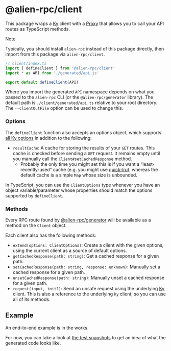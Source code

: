 # @alien-rpc/client

This package wraps a [Ky](https://github.com/sindresorhus/ky) client with a [Proxy](https://developer.mozilla.org/en-US/docs/Web/JavaScript/Reference/Global_Objects/Proxy) that allows you to call your API routes as TypeScript methods.

> [!NOTE]
> Typically, you should install `alien-rpc` instead of this package directly, then import from this package via `alien-rpc/client`.

```ts
// client/index.ts
import { defineClient } from '@alien-rpc/client'
import * as API from './generated/api.js'

export default defineClient(API)
```

Where you import the generated `API` namespace depends on what you passed to the `alien-rpc` CLI (or the `@alien-rpc/generator` library). The default path is `./client/generated/api.ts` relative to your root directory. The `--clientOutFile` option can be used to change this.

### Options

The `defineClient` function also accepts an options object, which supports [all Ky options](https://github.com/sindresorhus/ky?tab=readme-ov-file#options) in addition to the following:

- `resultCache`: A cache for storing the results of your `GET` routes. This cache is checked before sending a `GET` request. It remains empty until you manually call the `Client#setCachedResponse` method.
  - Probably the only time you might set this is if you want a “least-recently-used” cache (e.g. you might use [quick-lru](https://github.com/sindresorhus/quick-lru)), whereas the default cache is a simple `Map` whose size is unbounded.

In TypeScript, you can use the `ClientOptions` type whenever you have an object variable/parameter whose properties should match the options supported by `defineClient`.

### Methods

Every RPC route found by [@alien-rpc/generator](https://github.com/alloc/alien-rpc/tree/master/packages/generator) will be available as a method on the `Client` object.

Each client also has the following methods:

- `extend(options: ClientOptions)`: Create a client with the given options, using the current client as a source of default options.
- `getCachedResponse(path: string)`: Get a cached response for a given path.
- `setCachedResponse(path: string, response: unknown)`: Manually set a cached response for a given path.
- `unsetCachedResponse(path: string)`: Manually unset a cached response for a given path.
- `request(input, init?)`: Send an unsafe request using the underlying [Ky](https://github.com/sindresorhus/ky) client. This is also a reference to the underlying `ky` client, so you can use all of its methods.

## Example

An end-to-end example is in the works.

For now, you can take a look at [the test snapshots](https://github.com/alloc/alien-rpc/tree/master/test/generator/__snapshots__) to get an idea of what the generated code looks like.
